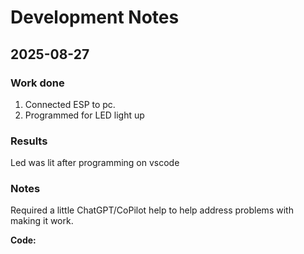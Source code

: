 # Development Notes

## 2025-08-27
### Work done
1. Connected ESP to pc.
2. Programmed for LED light up

### Results
Led was lit after programming on vscode

### Notes
Required a little ChatGPT/CoPilot help to help address problems with making it work.

**Code:** 

